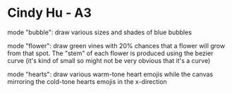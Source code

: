 # Cindy Hu - A3

mode "bubble": draw various sizes and shades of blue bubbles

mode "flower":  draw green vines with 20% chances that a flower will grow from that spot. The "stem" of each flower is produced using the bezier curve (it's kind of small so might not be very obvious that it's a curve)

mode "hearts": draw various warm-tone heart emojis while the canvas mirroring the cold-tone hearts emojis in the x-direction
